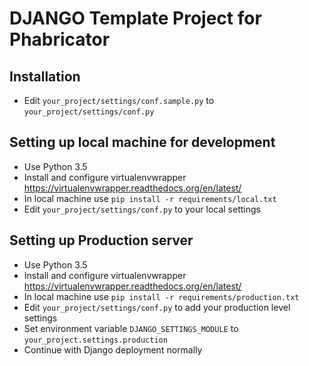 # DJANGO Template Project for Phabricator

## Installation
- Edit `your_project/settings/conf.sample.py` to `your_project/settings/conf.py`

## Setting up local machine for development
- Use Python 3.5
- Install and configure virtualenvwrapper https://virtualenvwrapper.readthedocs.org/en/latest/
- In local machine use `pip install -r requirements/local.txt`
- Edit `your_project/settings/conf.py` to your local settings

## Setting up Production server
- Use Python 3.5
- Install and configure virtualenvwrapper https://virtualenvwrapper.readthedocs.org/en/latest/
- In local machine use `pip install -r requirements/production.txt`
- Edit `your_project/settings/conf.py` to add your production level settings
- Set environment variable `DJANGO_SETTINGS_MODULE` to `your_project.settings.production`
- Continue with Django deployment normally
